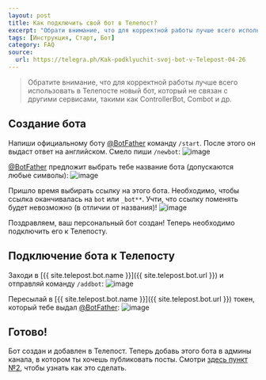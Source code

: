 ```yaml
---
layout: post
title: Как подключить свой бот в Телепост?
excerpt: "Обрати внимание, что для корректной работы лучше всего использовать в Телепосте новый бот, который не связан с другими сервисами, такими как ControllerBot, Combot и другие."
tags: [Инструкция, Старт, Бот]
category: FAQ
source:
  url: https://telegra.ph/Kak-podklyuchit-svoj-bot-v-Telepost-04-26
---
```


> Обратите внимание, что для корректной работы лучше всего использовать в Телепосте новый бот, который не связан с другими сервисами, такими как ControllerBot, Combot и др.

## Создание бота

Напиши официальному боту [@BotFather](https://t.me/BotFather) команду `/start`. После этого он выдаст ответ на английском. Смело пиши `/newbot`:
![image](https://user-images.githubusercontent.com/24430718/106514143-f2936880-64e4-11eb-8073-257146c5970b.png)

[@BotFather](https://t.me/BotFather) предложит выбрать тебе название бота (допускаются любые символы):
![image](https://user-images.githubusercontent.com/24430718/106514319-253d6100-64e5-11eb-90a2-bdbee67ffb3e.png)

Пришло время выбирать ссылку на этого бота. Необходимо, чтобы ссылка оканчивалась на `bot` или `_bot**`. Учти, что ссылку поменять будет невозможно (в отличии от названия)!
![image](https://user-images.githubusercontent.com/24430718/106514485-59188680-64e5-11eb-966d-b98e2aa87a7f.png)

Поздравляем, ваш персональный бот создан! Теперь необходимо подключить его к Телепосту.

## Подключение бота к Телепосту

Заходи в [{{ site.telepost.bot.name }}]({{ site.telepost.bot.url }}) и отправляй команду `/addbot`:
![image](https://user-images.githubusercontent.com/24430718/106514765-bc0a1d80-64e5-11eb-82e4-c33a541f3037.png)

Пересылай в [{{ site.telepost.bot.name }}]({{ site.telepost.bot.url }}) токен, который тебе выдал [@BotFather](https://t.me/BotFather):
![image](https://user-images.githubusercontent.com/24430718/106514986-0be8e480-64e6-11eb-98b9-b777d17896f1.png)

## Готово! 

Бот создан и добавлен в Телепост. Теперь добавь этого бота в админы канала, в котором ты хочешь публиковать посты. Смотри [здесь пункт №2](2019-04-26-getting-started.md), чтобы узнать как это сделать.
